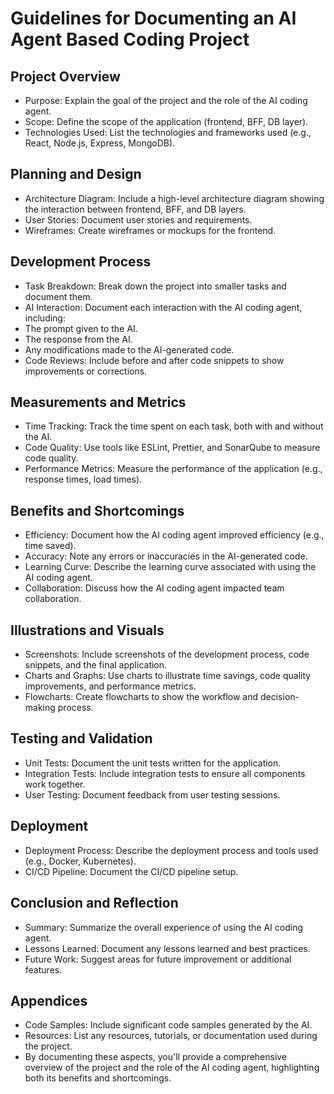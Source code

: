 # Guidelines for Documenting an AI Agent Based Coding Project

## Project Overview

- Purpose: Explain the goal of the project and the role of the AI coding agent.
- Scope: Define the scope of the application (frontend, BFF, DB layer).
- Technologies Used: List the technologies and frameworks used (e.g., React, Node.js, Express, MongoDB).

## Planning and Design

- Architecture Diagram: Include a high-level architecture diagram showing the interaction between frontend, BFF, and DB layers.
- User Stories: Document user stories and requirements.
- Wireframes: Create wireframes or mockups for the frontend.

## Development Process

- Task Breakdown: Break down the project into smaller tasks and document them.
- AI Interaction: Document each interaction with the AI coding agent, including:
- The prompt given to the AI.
- The response from the AI.
- Any modifications made to the AI-generated code.
- Code Reviews: Include before and after code snippets to show improvements or corrections.

## Measurements and Metrics

- Time Tracking: Track the time spent on each task, both with and without the AI.
- Code Quality: Use tools like ESLint, Prettier, and SonarQube to measure code quality.
- Performance Metrics: Measure the performance of the application (e.g., response times, load times).

## Benefits and Shortcomings

- Efficiency: Document how the AI coding agent improved efficiency (e.g., time saved).
- Accuracy: Note any errors or inaccuracies in the AI-generated code.
- Learning Curve: Describe the learning curve associated with using the AI coding agent.
- Collaboration: Discuss how the AI coding agent impacted team collaboration.

## Illustrations and Visuals

- Screenshots: Include screenshots of the development process, code snippets, and the final application.
- Charts and Graphs: Use charts to illustrate time savings, code quality improvements, and performance metrics.
- Flowcharts: Create flowcharts to show the workflow and decision-making process.

## Testing and Validation

- Unit Tests: Document the unit tests written for the application.
- Integration Tests: Include integration tests to ensure all components work together.
- User Testing: Document feedback from user testing sessions.

## Deployment

- Deployment Process: Describe the deployment process and tools used (e.g., Docker, Kubernetes).
- CI/CD Pipeline: Document the CI/CD pipeline setup.

## Conclusion and Reflection

- Summary: Summarize the overall experience of using the AI coding agent.
- Lessons Learned: Document any lessons learned and best practices.
- Future Work: Suggest areas for future improvement or additional features.

## Appendices

- Code Samples: Include significant code samples generated by the AI.
- Resources: List any resources, tutorials, or documentation used during the project.
- By documenting these aspects, you'll provide a comprehensive overview of the project and the role of the AI coding agent, highlighting both its benefits and shortcomings.
